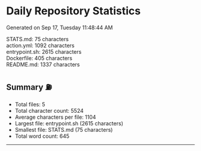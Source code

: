 # Daily Repository Statistics 
Generated on Sep 17, Tuesday 11:48:44 AM  

STATS.md: 75 characters  
action.yml: 1092 characters  
entrypoint.sh: 2615 characters  
Dockerfile: 405 characters  
README.md: 1337 characters  

## Summary ⛽  
- Total files: 5  
- Total character count: 5524  
- Average characters per file: 1104  
- Largest file: entrypoint.sh (2615 characters)  
- Smallest file: STATS.md (75 characters)  
- Total word count: 645  
--- 
